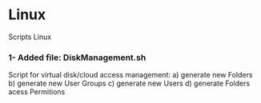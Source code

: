# Linux
Scripts Linux

### 1- Added file: DiskManagement.sh

Script for virtual disk/cloud access management:
  a) generate new Folders
  b) generate new User Groups
  c) generate new Users
  d) generate Folders acess Permitions 
